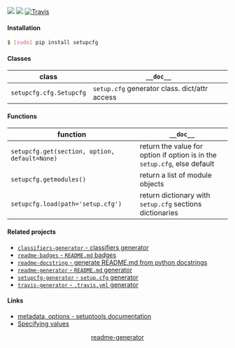 <!--
https://pypi.org/project/readme-generator/
-->

[![](https://img.shields.io/pypi/pyversions/setupcfg.svg?longCache=True)](https://pypi.org/project/setupcfg/)
[![](https://img.shields.io/pypi/v/setupcfg.svg?maxAge=3600)](https://pypi.org/project/setupcfg/)
[![Travis](https://api.travis-ci.org/looking-for-a-job/setupcfg.py.svg?branch=master)](https://travis-ci.org/looking-for-a-job/setupcfg.py/)

#### Installation
```bash
$ [sudo] pip install setupcfg
```

#### Classes
class|`__doc__`
-|-
`setupcfg.cfg.Setupcfg` |`setup.cfg` generator class. dict/attr access

#### Functions
function|`__doc__`
-|-
`setupcfg.get(section, option, default=None)` |return the value for option if option is in the `setup.cfg`, else default
`setupcfg.getmodules()` |return a list of module objects
`setupcfg.load(path='setup.cfg')` |return dictionary with `setup.cfg` sections dictionaries

#### Related projects
+   [`classifiers-generator` - classifiers generator](https://pypi.org/project/readme-docstring/)
+   [`readme-badges` - `README.md` badges](https://pypi.org/project/readme-badges/)
+   [`readme-docstring` - generate README.md from python docstrings](https://pypi.org/project/readme-docstring/)
+   [`readme-generator` - `README.md` generator](https://pypi.org/project/readme-generator/)
+   [`setupcfg-generator` - `setup.cfg` generator](https://pypi.org/project/setupcfg-generator/)
+   [`travis-generator` - `.travis.yml` generator](https://pypi.org/project/travis-generator/)

#### Links
+   [metadata, options - setuptools documentation](http://setuptools.readthedocs.io/en/latest/setuptools.html#metadata)
+   [Specifying values](http://setuptools.readthedocs.io/en/latest/setuptools.html#specifying-values)

<p align="center">
    <a href="https://pypi.org/project/readme-generator/">readme-generator</a>
</p>